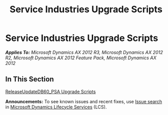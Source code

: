 ﻿---
title: Service Industries Upgrade Scripts
TOCTitle: Service Industries Upgrade Scripts
ms:assetid: bbdda01c-2ac6-4b86-993c-b4811dad2149
ms:mtpsurl: https://msdn.microsoft.com/en-us/library/JJ686646(v=AX.60)
ms:contentKeyID: 49710854
ms.date: 05/18/2015
mtps_version: v=AX.60
---

# Service Industries Upgrade Scripts 


_**Applies To:** Microsoft Dynamics AX 2012 R3, Microsoft Dynamics AX 2012 R2, Microsoft Dynamics AX 2012 Feature Pack, Microsoft Dynamics AX 2012_

## In This Section

[ReleaseUpdateDB60\_PSA Upgrade Scripts](releaseupdatedb60-psa-upgrade-scripts.md)

  
**Announcements:** To see known issues and recent fixes, use [Issue search](http://go.microsoft.com/fwlink/?linkid=389258) in [Microsoft Dynamics Lifecycle Services](http://go.microsoft.com/fwlink/?linkid=306505) (LCS).

